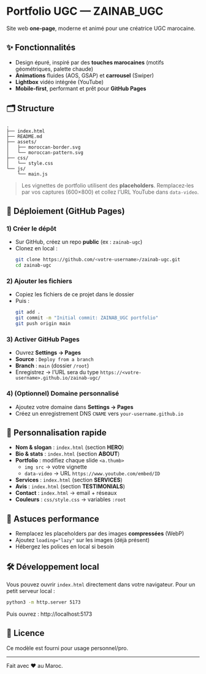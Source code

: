 
# Portfolio UGC — **ZAINAB_UGC**

Site web **one‑page**, moderne et animé pour une créatrice UGC marocaine.

## ✨ Fonctionnalités
- Design épuré, inspiré par des **touches marocaines** (motifs géométriques, palette chaude)
- **Animations** fluides (AOS, GSAP) et **carrousel** (Swiper)
- **Lightbox** vidéo intégrée (YouTube)
- **Mobile‑first**, performant et prêt pour **GitHub Pages**

## 🗂️ Structure
```
.
├── index.html
├── README.md
├── assets/
│   ├── moroccan-border.svg
│   └── moroccan-pattern.svg
├── css/
│   └── style.css
└── js/
    └── main.js
```

> Les vignettes de portfolio utilisent des **placeholders**. Remplacez‑les par vos captures (600×800) et collez l’URL YouTube dans `data-video`.

## 🚀 Déploiement (GitHub Pages)

### 1) Créer le dépôt
- Sur GitHub, créez un repo **public** (ex : `zainab-ugc`)
- Clonez en local :
  ```bash
  git clone https://github.com/<votre-username>/zainab-ugc.git
  cd zainab-ugc
  ```

### 2) Ajouter les fichiers
- Copiez les fichiers de ce projet dans le dossier
- Puis :
  ```bash
  git add .
  git commit -m "Initial commit: ZAINAB_UGC portfolio"
  git push origin main
  ```

### 3) Activer GitHub Pages
- Ouvrez **Settings → Pages**
- **Source** : `Deploy from a branch`
- **Branch** : `main` (dossier `/root`)
- Enregistrez → l’URL sera du type `https://<votre-username>.github.io/zainab-ugc/`

### 4) (Optionnel) Domaine personnalisé
- Ajoutez votre domaine dans **Settings → Pages**
- Créez un enregistrement DNS `CNAME` vers `your-username.github.io`

## 🧩 Personnalisation rapide
- **Nom & slogan** : `index.html` (section **HERO**)
- **Bio & stats** : `index.html` (section **ABOUT**)
- **Portfolio** : modifiez chaque slide `<a.thumb>`
  - `img src` → votre vignette
  - `data-video` → URL `https://www.youtube.com/embed/ID`
- **Services** : `index.html` (section **SERVICES**)
- **Avis** : `index.html` (section **TESTIMONIALS**)
- **Contact** : `index.html` → email + réseaux
- **Couleurs** : `css/style.css` → variables `:root`

## 🧠 Astuces performance
- Remplacez les placeholders par des images **compressées** (WebP)
- Ajoutez `loading="lazy"` sur les images (déjà présent)
- Hébergez les polices en local si besoin

## 🛠️ Développement local
Vous pouvez ouvrir `index.html` directement dans votre navigateur. Pour un petit serveur local :
```bash
python3 -m http.server 5173
```
Puis ouvrez : http://localhost:5173

## 📄 Licence
Ce modèle est fourni pour usage personnel/pro.

---
Fait avec ❤ au Maroc.
